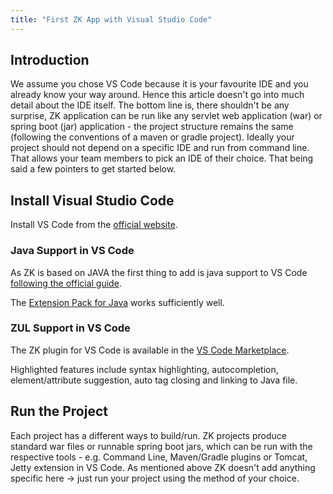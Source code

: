 ```yaml
---
title: "First ZK App with Visual Studio Code"
---
```


## Introduction

We assume you chose VS Code because it is your favourite IDE and you
already know your way around. Hence this article doesn't go into much
detail about the IDE itself. The bottom line is, there shouldn't be any
surprise, ZK application can be run like any servlet web application
(war) or spring boot (jar) application - the project structure remains
the same (following the conventions of a maven or gradle project).
Ideally your project should not depend on a specific IDE and run from
command line. That allows your team members to pick an IDE of their
choice. That being said a few pointers to get started below.

## Install Visual Studio Code

Install VS Code from the [official website](https://code.visualstudio.com/).

### Java Support in VS Code

As ZK is based on JAVA the first thing to add is java support to VS Code
[following the official guide](https://code.visualstudio.com/docs/languages/java).

The [Extension Pack for Java](https://marketplace.visualstudio.com/items?itemName=vscjava.vscode-java-pack)
works sufficiently well.

### ZUL Support in VS Code

The ZK plugin for VS Code is available in the [VS Code Marketplace](https://marketplace.visualstudio.com/items?itemName=zkoss.vscode-zk-autocomplete).

Highlighted features include syntax highlighting, autocompletion,
element/attribute suggestion, auto tag closing and linking to Java file.

## Run the Project

Each project has a different ways to build/run. ZK projects produce
standard war files or runnable spring boot jars, which can be run with
the respective tools - e.g. Command Line, Maven/Gradle plugins or
Tomcat, Jetty extension in VS Code. As mentioned above ZK doesn't add
anything specific here -\> just run your project using the method of
your choice.
